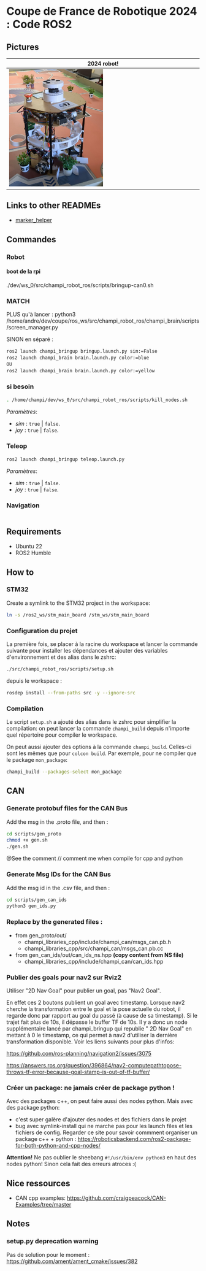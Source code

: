# Coupe de France de Robotique 2024 : Code ROS2


## Pictures

|2024 robot!|
| -------- |
|<img src="docs/ressources/robot1.jpg"  width="50%">|



## Links to other READMEs

* [marker_helper](champi_libraries_py/champi_libraries_py/marker_helper/README.md)


## Commandes


### Robot
#### boot de la rpi
 ./dev/ws_0/src/champi_robot_ros/scripts/bringup-can0.sh


### MATCH
PLUS qu'à lancer :
python3 /home/andre/dev/coupe/ros_ws/src/champi_robot_ros/champi_brain/scripts/screen_manager.py


SINON en séparé :

```bash
ros2 launch champi_bringup bringup.launch.py sim:=False
ros2 launch champi_brain brain.launch.py color:=blue
OU
ros2 launch champi_brain brain.launch.py color:=yellow
```


### si besoin
```bash
. /home/champi/dev/ws_0/src/champi_robot_ros/scripts/kill_nodes.sh
```

*Paramètres*:
- *sim* : `true` | `false`.
- *joy* : `true` | `false`.

### Teleop
```bash
ros2 launch champi_bringup teleop.launch.py
```

*Paramètres*:
- *sim* : `true` | `false`.
- *joy* : `true` | `false`.

### Navigation
```bash

```



## Requirements

- Ubuntu 22
- ROS2 Humble

## How to


### STM32

Create a symlink to the STM32 project in the workspace:
```bash
ln -s /ros2_ws/stm_main_board /stm_ws/stm_main_board
```

### Configuration du projet

La première fois, se placer à la racine du workspace et lancer la commande suivante pour installer les dépendances et ajouter
des variables d'environnement et des alias dans le zshrc:
```bash
./src/champi_robot_ros/scripts/setup.sh
```
depuis le workspace :
```bash
rosdep install --from-paths src -y --ignore-src 
```

### Compilation

Le script `setup.sh` a ajouté des alias dans le zshrc pour simplifier la compilation: on peut lancer la commande
`champi_build` depuis n'importe quel répertoire pour compiler le workspace.

On peut aussi ajouter des options à la commande `champi_build`. Celles-ci sont les mêmes que pour `colcon build`.
Par exemple, pour ne compiler que le package `mon_package`:
```bash
champi_build --packages-select mon_package
```

## CAN
### Generate protobuf files for the CAN Bus
Add the msg in the .proto file, and then :
```bash
cd scripts/gen_proto
chmod +x gen.sh
./gen.sh
```
@See the comment  // comment me when compile for cpp and python


### Generate Msg IDs for the CAN Bus
Add the msg id in the .csv file, and then :
```bash
cd scripts/gen_can_ids
python3 gen_ids.py
```

### Replace by the generated files :
- from gen_proto/out/
    - champi_libraries_cpp/include/champi_can/msgs_can.pb.h
    - champi_libraries_cpp/src/champi_can/msgs_can.pb.cc
- from gen_can_ids/out/can_ids_ns.hpp **(copy content from NS file)**
    - champi_libraries_cpp/include/champi_can/can_ids.hpp

### Publier des goals pour nav2 sur Rviz2

Utiliser "2D Nav Goal" pour publier un goal, pas "Nav2 Goal".

En effet ces 2 boutons publient un goal avec timestamp. Lorsque nav2 cherche la transformation entre le goal et la pose actuelle du robot, il regarde donc par rapport au goal du passé (à cause de sa timestamp). Si le trajet fait plus de 10s, il dépasse le buffer TF de 10s.
Il y a donc un node supplémentaire lancé par champi_bringup qui republie " 2D Nav Goal" en mettant à 0 le timestamp, ce qui permet à nav2 d'utiliser la dernière transformation disponible.
Voir les liens suivants pour plus d'infos:

https://github.com/ros-planning/navigation2/issues/3075

https://answers.ros.org/question/396864/nav2-computepathtopose-throws-tf-error-because-goal-stamp-is-out-of-tf-buffer/


###  Créer un package: ne jamais créer de package python !

Avec des packages c++, on peut faire aussi des nodes python. Mais avec des package python: 
- c'est super galère d'ajouter des nodes et des fichiers dans le projet
- bug avec symlink-install qui ne marche pas pour les launch files et les fichiers de config.
Regarder ce site pour savoir commment organiser un package c++ + python : https://roboticsbackend.com/ros2-package-for-both-python-and-cpp-nodes/

**Attention!** Ne pas oublier le sheebang `#!/usr/bin/env python3` en haut des nodes python! Sinon cela fait des erreurs atroces :(

## Nice ressources

* CAN cpp examples: https://github.com/craigpeacock/CAN-Examples/tree/master

## Notes

### setup.py deprecation warning

Pas de solution pour le moment : https://github.com/ament/ament_cmake/issues/382
